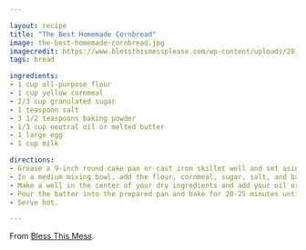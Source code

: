 ```yaml
---

layout: recipe
title: "The Best Homemade Cornbread"
image: the-best-homemade-cornbread.jpg
imagecredit: https://www.blessthismessplease.com/wp-content/uploads/2018/03/cornbread-recipe-1-of-1.jpg
tags: bread

ingredients:
- 1 cup all-purpose flour
- 1 cup yellow cornmeal
- 2/3 cup granulated sugar
- 1 teaspoon salt
- 3 1/2 teaspoons baking powder
- 1/3 cup neutral oil or melted butter
- 1 large egg
- 1 cup milk

directions:
- Grease a 9-inch round cake pan or cast iron skillet well and set aside. Preheat the oven to 400 degrees.
- In a medium mixing bowl, add the flour, cornmeal, sugar, salt, and baking powder. Whisk to combine well.
- Make a well in the center of your dry ingredients and add your oil or butter, milk, and egg. Stir just until the mixture comes together and there are only a few lumps remaining.
- Pour the batter into the prepared pan and bake for 20-25 minutes until the top is a deep golden brown and a toothpick inserted into the center comes out clean.
- Serve hot.

---
```


From [Bless This Mess](https://www.blessthismessplease.com/the-best-cornbread-recipe/#tasty-recipes-25444-jump-target).
